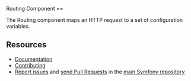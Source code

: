 Routing Component
     ==

The Routing component maps an HTTP request to a set of configuration variables.

Resources
---------

  * [Documentation](https://symfony.com/doc/current/components/routing/index.html)
  * [Contributing](https://symfony.com/doc/current/contributing/index.html)
  * [Report issues](https://github.com/symfony/symfony/issues) and
    [send Pull Requests](https://github.com/symfony/symfony/pulls)
    in the [main Symfony repository](https://github.com/symfony/symfony)
